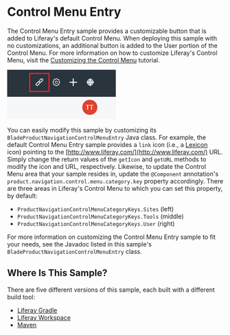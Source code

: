 # Control Menu Entry [](id=control-menu-entry)

The Control Menu Entry sample provides a customizable button that is added to
Liferay's default Control Menu. When deploying this sample with no
customizations, an additional button is added to the User portion of the Control
Menu. For more information on how to customize Liferay's Control Menu, visit the
[Customizing the Control Menu](https://dev.liferay.com/develop/tutorials/-/knowledge_base/7-0/customizing-the-control-menu)
tutorial.

![Figure 1: The User area of the Control Menu is provided an additional link button when the Control Menu Entry Blade sample is deployed to Liferay.](../../images/controlmenuentry.png)

You can easily modify this sample by customizing its
`BladeProductNavigationControlMenuEntry` Java class. For example, the default
Control Menu Entry sample provides a `link` icon (i.e., a
[Lexicon](http://liferay.github.io/lexicon/content/icons-lexicon/) icon)
pointing to the [http://www.liferay.com/](http://www.liferay.com/) URL. Simply
change the return values of the `getIcon` and `getURL` methods to modify the
icon and URL, respectively. Likewise, to update the Control Menu area that your
sample resides in, update the `@Component` annotation's
`product.navigation.control.menu.category.key` property accordingly. There are
three areas in Liferay's Control Menu to which you can set this property, by
default:

- `ProductNavigationControlMenuCategoryKeys.Sites` (left)
- `ProductNavigationControlMenuCategoryKeys.Tools` (middle)
- `ProductNavigationControlMenuCategoryKeys.User` (right)

For more information on customizing the Control Menu Entry sample to fit your
needs, see the Javadoc listed in this sample's
`BladeProductNavigationControlMenuEntry` class.

## Where Is This Sample? [](id=where-is-this-sample)

There are five different versions of this sample, each built with a different
build tool:

- [Liferay Gradle](https://github.com/liferay/liferay-blade-samples/tree/master/liferay-gradle/blade.controlmenuentry)
- [Liferay Workspace](https://github.com/liferay/liferay-blade-samples/tree/master/liferay-workspace/modules/blade.controlmenuentry)
- [Maven](https://github.com/liferay/liferay-blade-samples/tree/master/maven/blade.controlmenuentry)
